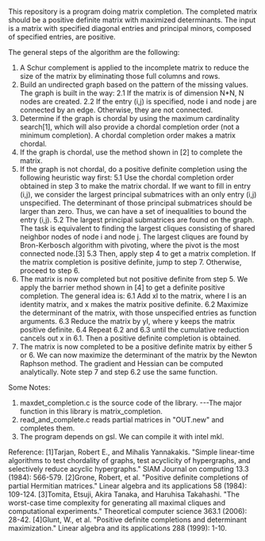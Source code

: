 This repository is a program doing matrix completion. The completed matrix should be a positive definite matrix with maximized determinants. The input is a matrix with specified diagonal entries and principal minors, composed of specified entries, are positive.

The general steps of the algorithm are the following:
1. A Schur complement is applied to the incomplete matrix to reduce the size of the matrix by eliminating those full columns and rows.
2. Build an undirected graph based on the pattern of the missing values. The graph is built in the way:
    2.1 If the matrix is of dimension N*N, N nodes are created.
    2.2 If the entry (i,j) is specified, node i and node j are connected by an edge. Otherwise, they are not connected.
3. Determine if the graph is chordal by using the maximum cardinality search[1], which will also provide a chordal completion order (not a minimum completion). A chordal completion order makes a matrix chordal.
4. If the graph is chordal, use the method shown in [2] to complete the matrix.
5. If the graph is not chordal, do a positive definite completion using the following heuristic way first:
    5.1 Use the chordal completion order obtained in step 3 to make the matrix chordal. If we want to fill in entry (i,j), we consider the largest principal submatrices with an only entry (i,j) unspecified. The determinant of those principal submatrices should be larger than zero. Thus, we can have a set of inequalities to bound the entry (i,j).
    5.2 The largest principal submatrices are found on the graph. The task is equivalent to finding the largest cliques consisting of shared neighbor nodes of node i and node j. The largest cliques are found by Bron-Kerbosch algorithm with pivoting, where the pivot is the most connected node.[3]
    5.3 Then, apply step 4 to get a matrix completion. If the matrix completion is positive definite, jump to step 7. Otherwise, proceed to step 6.
6. The matrix is now completed but not positive definite from step 5. We apply the barrier method shown in [4] to get a definite positive completion. The general idea is:
    6.1 Add xI to the matrix, where I is an identity matrix, and x makes the matrix positive definite.
    6.2 Maximize the determinant of the matrix, with those unspecified entries as function arguments.
    6.3 Reduce the matrix by yI, where y keeps the matrix positive definite.
    6.4 Repeat 6.2 and 6.3 until the cumulative reduction cancels out x in 6.1. Then a positive definite completion is obtained.
7. The matrix is now completed to be a positive definite matrix by either 5 or 6. We can now maximize the determinant of the matrix by the Newton Raphson method. The gradient and Hessian can be computed analytically. Note step 7 and step 6.2 use the same function.

Some Notes:

1. maxdet_completion.c is the source code of the library. 
    ---The major function in this library is matrix_completion.
2. read_and_complete.c reads partial matrices in "OUT.new" and completes them. 
3. The program depends on gsl. We can compile it with intel mkl.


Reference:
[1]Tarjan, Robert E., and Mihalis Yannakakis. "Simple linear-time algorithms to test chordality of graphs, test acyclicity of hypergraphs, and selectively reduce acyclic hypergraphs." SIAM Journal on computing 13.3 (1984): 566-579.
[2]Grone, Robert, et al. "Positive definite completions of partial Hermitian matrices." Linear algebra and its applications 58 (1984): 109-124.
[3]Tomita, Etsuji, Akira Tanaka, and Haruhisa Takahashi. "The worst-case time complexity for generating all maximal cliques and computational experiments." Theoretical computer science 363.1 (2006): 28-42.
[4]Glunt, W., et al. "Positive definite completions and determinant maximization." Linear algebra and its applications 288 (1999): 1-10.
